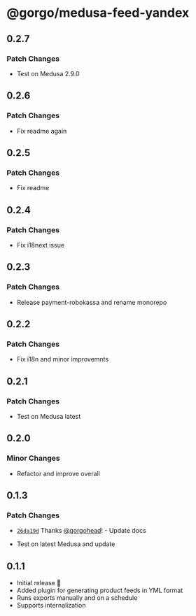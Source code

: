 # @gorgo/medusa-feed-yandex

## 0.2.7

### Patch Changes

- Test on Medusa 2.9.0

## 0.2.6

### Patch Changes

- Fix readme again

## 0.2.5

### Patch Changes

- Fix readme

## 0.2.4

### Patch Changes

- Fix i18next issue

## 0.2.3

### Patch Changes

- Release payment-robokassa and rename monorepo

## 0.2.2

### Patch Changes

- Fix i18n and minor improvemnts

## 0.2.1

### Patch Changes

- Test on Medusa latest

## 0.2.0

### Minor Changes

- Refactor and improve overall

## 0.1.3

### Patch Changes

- [`26da19d`](https://github.com/gorgojs/medusa-plugins/commit/26da19daf9d49c08d5faf1fa727f19924d1d024b) Thanks [@gorgohead](https://github.com/gorgohead)! - Update docs

- Test on latest Medusa and update

## 0.1.1

- Initial release 🎉
- Added plugin for generating product feeds in YML format
- Runs exports manually and on a schedule
- Supports internalization
